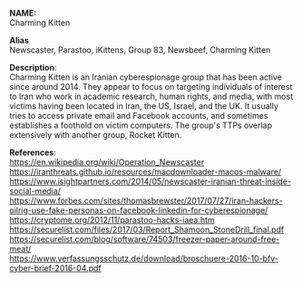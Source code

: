 **NAME:**  
Charming Kitten  
  
**Alias**  
Newscaster, Parastoo, iKittens, Group 83, Newsbeef, Charming Kitten  
    
**Description**:   
Charming Kitten is an Iranian cyberespionage group that has been active since around 2014. They appear to focus on targeting individuals of interest to Iran who work in academic research, human rights, and media, with most victims having been located in Iran, the US, Israel, and the UK. It usually tries to access private email and Facebook accounts, and sometimes establishes a foothold on victim computers.
The group's TTPs overlap extensively with another group, Rocket Kitten.

**References**:  
https://en.wikipedia.org/wiki/Operation_Newscaster  
https://iranthreats.github.io/resources/macdownloader-macos-malware/  
https://www.isightpartners.com/2014/05/newscaster-iranian-threat-inside-social-media/  
https://www.forbes.com/sites/thomasbrewster/2017/07/27/iran-hackers-oilrig-use-fake-personas-on-facebook-linkedin-for-cyberespionage/  
https://cryptome.org/2012/11/parastoo-hacks-iaea.htm  
https://securelist.com/files/2017/03/Report_Shamoon_StoneDrill_final.pdf  
https://securelist.com/blog/software/74503/freezer-paper-around-free-meat/  
https://www.verfassungsschutz.de/download/broschuere-2016-10-bfv-cyber-brief-2016-04.pdf  
